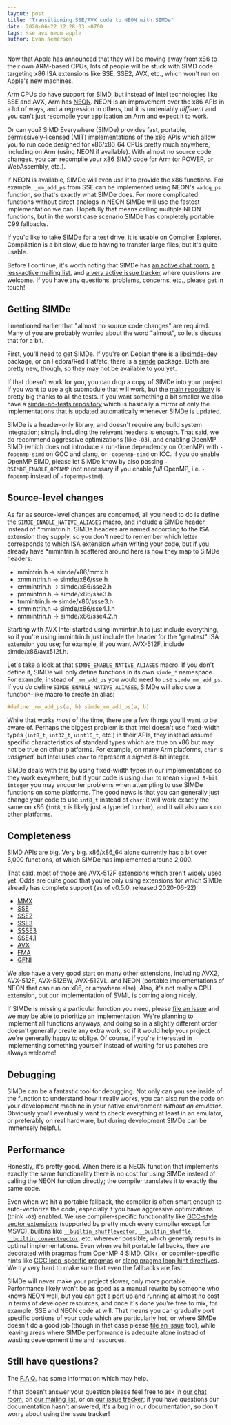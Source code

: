 ```yaml
---
layout: post
title: "Transitioning SSE/AVX code to NEON with SIMDe"
date: 2020-06-22 12:28:03 -0700
tags: sse avx neon apple
author: Evan Nemerson
---
```


Now that Apple [has
announced](https://arstechnica.com/gadgets/2020/06/this-is-apples-roadmap-for-moving-the-first-macs-away-from-intel/)
that they will be moving away from x86 to their own ARM-based CPUs,
lots of people will be stuck with SIMD code targeting x86 ISA
extensions like SSE, SSE2, AVX, etc., which won't run on Apple's new
machines.

Arm CPUs do have support for SIMD, but instead of Intel technologies
like SSE and AVX, Arm has
[NEON](https://developer.arm.com/architectures/instruction-sets/simd-isas/neon).
NEON is an improvement over the x86 APIs in a lot of ways, and a
regression in others, but it is undeniably *different* and you can't
just recompile your application on Arm and expect it to work.

Or can you?  SIMD Everywhere (SIMDe) provides fast, portable,
permissively-licensed (MIT) implementations of the x86 APIs which
allow you to run code designed for x86/x86_64 CPUs pretty much
anywhere, including on Arm (using NEON if available).  With almost no
source code changes, you can recompile your x86 SIMD code for Arm (or
POWER, or WebAssembly, etc.).

If NEON is available, SIMDe will even use it to provide the x86
functions.  For example, `_mm_add_ps` from SSE can be implemented
using NEON's `vaddq_ps` function, so that's exactly what SIMDe does.
For more complicated functions without direct analogs in NEON SIMDe
will use the fastest implementation we can.  Hopefully that means
calling multiple NEON functions, but in the worst case scenario SIMDe
has completely portable C99 fallbacks.

If you'd like to take SIMDe for a test drive, it is usable [on
Compiler Explorer](https://godbolt.org/z/wf4t42).  Compilation is a
bit slow, due to having to transfer large files, but it's quite
usable.

Before I continue, it's worth noting that SIMDe has [an active chat
room](https://gitter.im/simd-everywhere/community), [a less-active
mailing list](https://groups.google.com/forum/#!forum/simde), and [a
very active issue
tracker](https://github.com/simd-everywhere/simde/issues) where
questions are welcome.  If you have any questions, problems, concerns,
etc., please get in touch!

## Getting SIMDe

I mentioned earlier that "almost no source code changes" are required.
Many of you are probably worried about the word "almost", so let's
discuss that for a bit.

First, you'll need to get SIMDe.  If you're on Debian there is a
[libsimde-dev](https://packages.debian.org/bullseye/libsimde-dev)
package, or on Fedora/Red Hat/etc. there is a
[simde](https://koji.fedoraproject.org/koji/packageinfo?packageID=31156)
package.  Both are pretty new, though, so they may not be available to
you yet.

If that doesn't work for you, you can drop a copy of SIMDe into your
project.  If you want to use a git submodule that will work, but the
[main repository](https://github.com/simd-everywhere/simde) is pretty
big thanks to all the tests.  If you want something a bit smaller we
also have a [simde-no-tests
repository](https://github.com/simd-everywhere/simde-no-tests/) which
is basically a mirror of only the implementations that is updated
automatically whenever SIMDe is updated.

SIMDe is a header-only library, and doesn't require any build system
integration; simply including the relevant headers is enough.  That
said, we do recommend aggressive optimizations (like `-O3`), and
enabling OpenMP SIMD (which does not introduce a run-time dependency
on OpenMP) with `-fopenmp-simd` on GCC and clang, or `-qopenmp-simd`
on ICC.  If you do enable OpenMP SIMD, please let SIMDe know by also
passing `-DSIMDE_ENABLE_OPENMP` (not necessary if you enable *full*
OpenMP, i.e. `-fopenmp` instead of `-fopenmp-simd`).

## Source-level changes

As far as source-level changes are concerned, all you need to do is
define the `SIMDE_ENABLE_NATIVE_ALIASES` macro, and include a SIMDe
header instead of *mmintrin.h.  SIMDe headers are named according to
the ISA extension they supply, so you don't need to remember which
letter corresponds to which ISA extension when writing your code, but
if you already have *mmintrin.h scattered around here is how they map
to SIMDe headers:

 * mmintrin.h → simde/x86/mmx.h
 * xmmintrin.h → simde/x86/sse.h
 * emmintrin.h → simde/x86/sse2.h
 * pmmintrin.h → simde/x86/sse3.h
 * tmmintrin.h → simde/x86/ssse3.h
 * smmintrin.h → simde/x86/sse4.1.h
 * nmmintrin.h → simde/x86/sse4.2.h

Starting with AVX Intel started using immintrin.h to just include
everything, so if you're using immintrin.h just include the header
for the "greatest" ISA extension you use; for example, if you want
AVX-512F, include simde/x86/avx512f.h.

Let's take a look at that `SIMDE_ENABLE_NATIVE_ALIASES` macro.  If you
don't define it, SIMDe will only define functions in its own `simde_*`
namespace.  For example, instead of `_mm_add_ps` you would need to use
`simde_mm_add_ps`.  If you *do* define `SIMDE_ENABLE_NATIVE_ALIASES`,
SIMDe will also use a function-like macro to create an alias:

```c
#define _mm_add_ps(a, b) simde_mm_add_ps(a, b)
```

While that works *most* of the time, there are a few things you'll
want to be aware of.  Perhaps the biggest problem is that Intel
doesn't use fixed-width types (`int8_t`, `int32_t`, `uint16_t`, etc.)
in their APIs, they instead assume specific characteristics of
standard types which are true on x86 but may not be true on other
platforms.  For example, on many Arm platforms, `char` is *unsigned*,
but Intel uses `char` to represent a *signed* 8-bit integer.

SIMDe deals with this by using fixed-width types in our
implementations so they work eveywhere, but if your code is using
`char` to mean `signed 8-bit integer` you may encounter problems when
attempting to use SIMDe functions on some platforms.  The good news is
that you can generally just change your code to use `int8_t` instead
of `char`; it will work exactly the same on x86 (`int8_t` is likely
just a typedef to `char`), and it will also work on other platforms.

## Completeness

SIMD APIs are big.  Very big.  x86/x86_64 alone currently has a bit
over 6,000 functions, of which SIMDe has implemented around 2,000.

That said, most of those are AVX-512F extensions which aren't widely
used yet.  Odds are quite good that you're only using extensions for
which SIMDe already has complete support (as of v0.5.0, released
2020-06-22):

 * [MMX](https://en.wikipedia.org/wiki/MMX_(instruction_set))
 * [SSE](https://en.wikipedia.org/wiki/Streaming_SIMD_Extensions)
 * [SSE2](https://en.wikipedia.org/wiki/SSE2)
 * [SSE3](https://en.wikipedia.org/wiki/SSE3)
 * [SSSE3](https://en.wikipedia.org/wiki/SSSE3)
 * [SSE4.1](https://en.wikipedia.org/wiki/SSE4#SSE4.1)
 * [AVX](https://en.wikipedia.org/wiki/Advanced_Vector_Extensions)
 * [FMA](https://en.wikipedia.org/wiki/FMA_instruction_set)
 * [GFNI](https://en.wikipedia.org/wiki/AVX-512#GFNI)

We also have a very good start on many other extensions, including
AVX2, AVX-512F, AVX-512BW, AVX-512VL, and NEON (portable
implementations of NEON that can run on x86, or anywhere else).  Also,
it's not really a CPU extension, but our implementation of SVML is
coming along nicely.

If SIMDe is missing a particular function you need, please [file an
issue](https://github.com/simd-everywhere/simde/issues) and we may be
able to prioritize an implementation.  We're planning to implement all
functions anyways, and doing so in a slightly different order doesn't
generally create any extra work, so if it would help your project
we're generally happy to oblige.  Of course, if you're interested in
implementing something yourself instead of waiting for us patches are
always welcome!

## Debugging

SIMDe can be a fantastic tool for debugging.  Not only can you see
inside of the function to understand how it really works, you can also
run the code on your development machine in your native environment
*without an emulator*.  Obviously you'll eventually want to check
everything at least in an emulator, or preferably on real hardware,
but during development SIMDe can be immensely helpful.

## Performance

Honestly, it's pretty good.  When there is a NEON function that
implements exactly the same functionality there is no cost for using
SIMDe instead of calling the NEON function directly; the compiler
translates it to exactly the same code.

Even when we hit a portable fallback, the compiler is often smart
enough to auto-vectorize the code, especially if you have aggressive
optimizations (think `-O3`) enabled.  We use compiler-specific
functionality like [GCC-style vector
extensions](https://gcc.gnu.org/onlinedocs/gcc/Vector-Extensions.html)
(supported by pretty much every compiler except for MSVC), builtins
like
[`__builtin_shufflevector`](http://clang.llvm.org/docs/LanguageExtensions.html#langext-builtin-shufflevector),
[`__builtin_shuffle`](https://gcc.gnu.org/onlinedocs/gcc/Vector-Extensions.html#Vector-Extensions),
[`__builtin_convertvector`](http://clang.llvm.org/docs/LanguageExtensions.html#langext-builtin-convertvector),
etc. wherever possible, which generaly results in optimal
implementations.  Even when we hit portable fallbacks, they are
decorated with pragmas from OpenMP 4 SIMD, Cilk+, or copmiler-specific
hints like [GCC loop-specific
pragmas](https://gcc.gnu.org/onlinedocs/gcc/Loop-Specific-Pragmas.html)
or [clang pragma loop hint
directives](http://llvm.org/docs/Vectorizers.html#pragma-loop-hint-directives).
We try very hard to make sure that even the fallbacks are fast.

SIMDe will never make your project slower, only more portable.
Performance likely won't be as good as a manual rewrite by someone who
knows NEON well, but you can get a port up and running at almost no
cost in terms of developer resources, and once it's done you're free
to mix, for example, SSE and NEON code at will.  That means you can
gradually port specific portions of your code which are particularly
hot, or where SIMDe doesn't do a good job (though in that case please
[file an issue](https://github.com/simd-everywhere/simde/issues) too),
while leaving areas where SIMDe performance is adequate alone instead
of wasting development time and resources.

## Still have questions?

The [F.A.Q.](https://github.com/simd-everywhere/simde/wiki/FAQ) has
some information which may help.

If that doesn't answer your question please feel free to ask in [our
chat room](https://gitter.im/simd-everywhere/community), on [our
mailing list](https://groups.google.com/forum/#!forum/simde), or on
[our issue tracker](https://github.com/simd-everywhere/simde/issues);
if you have questions our documentation hasn't answered, it's a bug in
our documentation, so don't worry about using the issue tracker!

